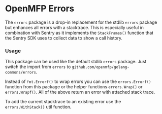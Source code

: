 # OpenMFP Errors

The `errors` package is a drop-in replacement for the stdlib `errors` package but enhances
all errors with a stacktrace. This is especially useful in combination with Sentry as it implements
the `StackFrames()` function that the Sentry SDK uses to collect data to show a call history. 

### Usage

This package can be used like the default stdlib `errors` package. Just switch the import from
`errors` to `github.com/openmfp/golang-commons/errors`.

Instead of `fmt.Errorf()` to wrap errors you can use the `errors.Errorf()` function from this package
or the helper functions `errors.Wrap()` or `errors.Wrapf()`.
All of the above return an error with attached stack trace.

To add the current stacktrace to an existing error use the `errors.WithStack()` util function.
